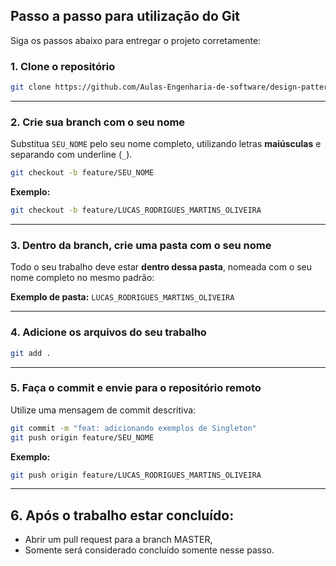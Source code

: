 ## Passo a passo para utilização do Git

Siga os passos abaixo para entregar o projeto corretamente:

### 1. Clone o repositório

```bash
git clone https://github.com/Aulas-Engenharia-de-software/design-patterns-T03N
```

---

### 2. Crie sua branch com o seu nome

Substitua `SEU_NOME` pelo seu nome completo, utilizando letras **maiúsculas** e separando com underline (`_`).

```bash
git checkout -b feature/SEU_NOME
```

**Exemplo:**

```bash
git checkout -b feature/LUCAS_RODRIGUES_MARTINS_OLIVEIRA
```

---

### 3. Dentro da branch, crie uma pasta com o seu nome

Todo o seu trabalho deve estar **dentro dessa pasta**, nomeada com o seu nome completo no mesmo padrão:

**Exemplo de pasta:** `LUCAS_RODRIGUES_MARTINS_OLIVEIRA`

---

### 4. Adicione os arquivos do seu trabalho

```bash
git add .
```

---

### 5. Faça o commit e envie para o repositório remoto

Utilize uma mensagem de commit descritiva:

```bash
git commit -m "feat: adicionando exemplos de Singleton"
git push origin feature/SEU_NOME
```

**Exemplo:**

```bash
git push origin feature/LUCAS_RODRIGUES_MARTINS_OLIVEIRA
```

---

## 6. Após o trabalho estar concluído:
- Abrir um pull request para a branch MASTER,
- Somente será considerado concluído somente nesse passo.
